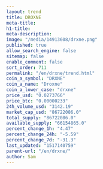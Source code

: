 ```yaml
---
layout: trend
title: DROXNE
meta-title: 
h1-title: 
meta-description: 
image: "/media/14913608/drxne.png"
published: true
allow_search_engine: false
sitemap: false
enable_comment: false
sort_order: 711
permalink: "/en/drxne/trend.html"
coin_a_symbol: "DRXNE"
coin_a_name: "Droxne"
coin_a_lower_case: "drxne"
price_usd: "0.0273766"
price_btc: "0.00000233"
24h_volume_usd: "3142.19"
market_cap_usd: "86722086.0"
total_supply: "86722086.0"
available_supply: "66154865.0"
percent_change_1h: "4.47"
percent_change_24h: "-5.59"
percent_change_7d: "-31.3"
last_updated: "1517140759"
parent-url: "/en/drxne/"
author: Sam
---
```


